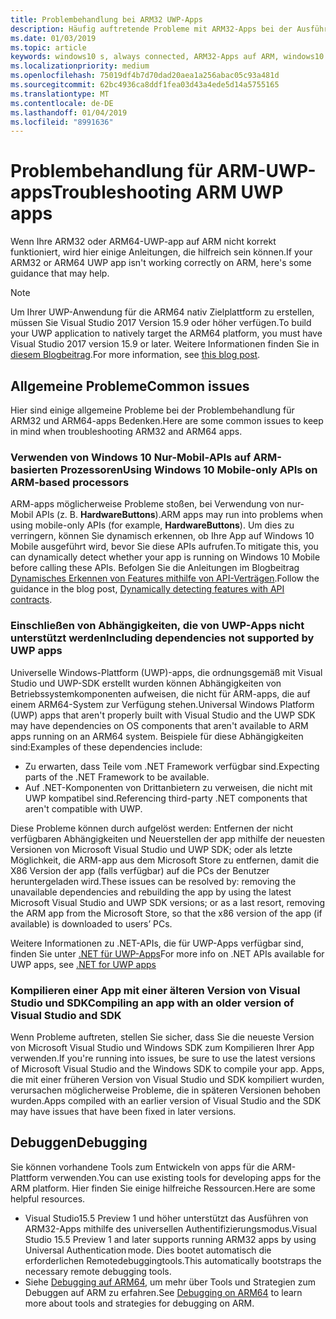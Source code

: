 ```yaml
---
title: Problembehandlung bei ARM32 UWP-Apps
description: Häufig auftretende Probleme mit ARM32-Apps bei der Ausführung auf ARM, und wie diese Probleme behoben werden können.
ms.date: 01/03/2019
ms.topic: article
keywords: windows10 s, always connected, ARM32-Apps auf ARM, windows10 auf ARM, problembehandlung
ms.localizationpriority: medium
ms.openlocfilehash: 75019df4b7d70dad20aea1a256abac05c93a481d
ms.sourcegitcommit: 62bc4936ca8ddf1fea03d43a4ede5d14a5755165
ms.translationtype: MT
ms.contentlocale: de-DE
ms.lasthandoff: 01/04/2019
ms.locfileid: "8991636"
---
```

# <a name="troubleshooting-arm-uwp-apps"></a><span data-ttu-id="9c4a6-104">Problembehandlung für ARM-UWP-apps</span><span class="sxs-lookup"><span data-stu-id="9c4a6-104">Troubleshooting ARM UWP apps</span></span>

<span data-ttu-id="9c4a6-105">Wenn Ihre ARM32 oder ARM64-UWP-app auf ARM nicht korrekt funktioniert, wird hier einige Anleitungen, die hilfreich sein können.</span><span class="sxs-lookup"><span data-stu-id="9c4a6-105">If your ARM32 or ARM64 UWP app isn't working correctly on ARM, here's some guidance that may help.</span></span>

>[!NOTE]
> <span data-ttu-id="9c4a6-106">Um Ihrer UWP-Anwendung für die ARM64 nativ Zielplattform zu erstellen, müssen Sie Visual Studio 2017 Version 15.9 oder höher verfügen.</span><span class="sxs-lookup"><span data-stu-id="9c4a6-106">To build your UWP application to natively target the ARM64 platform, you must have Visual Studio 2017 version 15.9 or later.</span></span> <span data-ttu-id="9c4a6-107">Weitere Informationen finden Sie in [diesem Blogbeitrag](https://blogs.windows.com/buildingapps/2018/11/15/official-support-for-windows-10-on-arm-development).</span><span class="sxs-lookup"><span data-stu-id="9c4a6-107">For more information, see [this blog post](https://blogs.windows.com/buildingapps/2018/11/15/official-support-for-windows-10-on-arm-development).</span></span>

## <a name="common-issues"></a><span data-ttu-id="9c4a6-108">Allgemeine Probleme</span><span class="sxs-lookup"><span data-stu-id="9c4a6-108">Common issues</span></span>
<span data-ttu-id="9c4a6-109">Hier sind einige allgemeine Probleme bei der Problembehandlung für ARM32 und ARM64-apps Bedenken.</span><span class="sxs-lookup"><span data-stu-id="9c4a6-109">Here are some common issues to keep in mind when troubleshooting ARM32 and ARM64 apps.</span></span>

### <a name="using-windows-10-mobile-only-apis-on-arm-based-processors"></a><span data-ttu-id="9c4a6-110">Verwenden von Windows 10 Nur-Mobil-APIs auf ARM-basierten Prozessoren</span><span class="sxs-lookup"><span data-stu-id="9c4a6-110">Using Windows 10 Mobile-only APIs on ARM-based processors</span></span>
<span data-ttu-id="9c4a6-111">ARM-apps möglicherweise Probleme stoßen, bei Verwendung von nur-Mobil APIs (z. B. **HardwareButtons**).</span><span class="sxs-lookup"><span data-stu-id="9c4a6-111">ARM apps may run into problems when using mobile-only APIs (for example, **HardwareButtons**).</span></span> <span data-ttu-id="9c4a6-112">Um dies zu verringern, können Sie dynamisch erkennen, ob Ihre App auf Windows 10 Mobile ausgeführt wird, bevor Sie diese APIs aufrufen.</span><span class="sxs-lookup"><span data-stu-id="9c4a6-112">To mitigate this, you can dynamically detect whether your app is running on Windows 10 Mobile before calling these APIs.</span></span> <span data-ttu-id="9c4a6-113">Befolgen Sie die Anleitungen im Blogbeitrag [Dynamisches Erkennen von Features mithilfe von API-Verträgen](https://blogs.windows.com/buildingapps/2015/09/15/dynamically-detecting-features-with-api-contracts-10-by-10/).</span><span class="sxs-lookup"><span data-stu-id="9c4a6-113">Follow the guidance in the blog post, [Dynamically detecting features with API contracts](https://blogs.windows.com/buildingapps/2015/09/15/dynamically-detecting-features-with-api-contracts-10-by-10/).</span></span>

### <a name="including-dependencies-not-supported-by-uwp-apps"></a><span data-ttu-id="9c4a6-114">Einschließen von Abhängigkeiten, die von UWP-Apps nicht unterstützt werden</span><span class="sxs-lookup"><span data-stu-id="9c4a6-114">Including dependencies not supported by UWP apps</span></span>
<span data-ttu-id="9c4a6-115">Universelle Windows-Plattform (UWP)-apps, die ordnungsgemäß mit Visual Studio und UWP-SDK erstellt wurden können Abhängigkeiten von Betriebssystemkomponenten aufweisen, die nicht für ARM-apps, die auf einem ARM64-System zur Verfügung stehen.</span><span class="sxs-lookup"><span data-stu-id="9c4a6-115">Universal Windows Platform (UWP) apps that aren't properly built with Visual Studio and the UWP SDK may have dependencies on OS components that aren't available to ARM apps running on an ARM64 system.</span></span> <span data-ttu-id="9c4a6-116">Beispiele für diese Abhängigkeiten sind:</span><span class="sxs-lookup"><span data-stu-id="9c4a6-116">Examples of these dependencies include:</span></span>

- <span data-ttu-id="9c4a6-117">Zu erwarten, dass Teile vom .NET Framework verfügbar sind.</span><span class="sxs-lookup"><span data-stu-id="9c4a6-117">Expecting parts of the .NET Framework to be available.</span></span>
- <span data-ttu-id="9c4a6-118">Auf .NET-Komponenten von Drittanbietern zu verweisen, die nicht mit UWP kompatibel sind.</span><span class="sxs-lookup"><span data-stu-id="9c4a6-118">Referencing third-party .NET components that aren't compatible with UWP.</span></span>

<span data-ttu-id="9c4a6-119">Diese Probleme können durch aufgelöst werden: Entfernen der nicht verfügbaren Abhängigkeiten und Neuerstellen der app mithilfe der neuesten Versionen von Microsoft Visual Studio und UWP SDK; oder als letzte Möglichkeit, die ARM-app aus dem Microsoft Store zu entfernen, damit die X86 Version der app (falls verfügbar) auf die PCs der Benutzer heruntergeladen wird.</span><span class="sxs-lookup"><span data-stu-id="9c4a6-119">These issues can be resolved by: removing the unavailable dependencies and rebuilding the app by using the latest Microsoft Visual Studio and UWP SDK versions; or as a last resort, removing the ARM app from the Microsoft Store, so that the x86 version of the app (if available) is downloaded to users’ PCs.</span></span>

<span data-ttu-id="9c4a6-120">Weitere Informationen zu .NET-APIs, die für UWP-Apps verfügbar sind, finden Sie unter [.NET für UWP-Apps](https://msdn.microsoft.com/library/windows/apps/mt185501.aspx)</span><span class="sxs-lookup"><span data-stu-id="9c4a6-120">For more info on .NET APIs available for UWP apps, see [.NET for UWP apps](https://msdn.microsoft.com/library/windows/apps/mt185501.aspx)</span></span>

### <a name="compiling-an-app-with-an-older-version-of-visual-studio-and-sdk"></a><span data-ttu-id="9c4a6-121">Kompilieren einer App mit einer älteren Version von Visual Studio und SDK</span><span class="sxs-lookup"><span data-stu-id="9c4a6-121">Compiling an app with an older version of Visual Studio and SDK</span></span>
<span data-ttu-id="9c4a6-122">Wenn Probleme auftreten, stellen Sie sicher, dass Sie die neueste Version von Microsoft Visual Studio und Windows SDK zum Kompilieren Ihrer App verwenden.</span><span class="sxs-lookup"><span data-stu-id="9c4a6-122">If you're running into issues, be sure to use the latest versions of Microsoft Visual Studio and the Windows SDK to compile your app.</span></span> <span data-ttu-id="9c4a6-123">Apps, die mit einer früheren Version von Visual Studio und SDK kompiliert wurden, verursachen möglicherweise Probleme, die in späteren Versionen behoben wurden.</span><span class="sxs-lookup"><span data-stu-id="9c4a6-123">Apps compiled with an earlier version of Visual Studio and the SDK may have issues that have been fixed in later versions.</span></span>

## <a name="debugging"></a><span data-ttu-id="9c4a6-124">Debuggen</span><span class="sxs-lookup"><span data-stu-id="9c4a6-124">Debugging</span></span>
<span data-ttu-id="9c4a6-125">Sie können vorhandene Tools zum Entwickeln von apps für die ARM-Plattform verwenden.</span><span class="sxs-lookup"><span data-stu-id="9c4a6-125">You can use existing tools for developing apps for the ARM platform.</span></span> <span data-ttu-id="9c4a6-126">Hier finden Sie einige hilfreiche Ressourcen.</span><span class="sxs-lookup"><span data-stu-id="9c4a6-126">Here are some helpful resources.</span></span>

- <span data-ttu-id="9c4a6-127">Visual Studio15.5 Preview 1 und höher unterstützt das Ausführen von ARM32-Apps mithilfe des universellen Authentifizierungsmodus.</span><span class="sxs-lookup"><span data-stu-id="9c4a6-127">Visual Studio 15.5 Preview 1 and later supports running ARM32 apps by using Universal Authentication mode.</span></span> <span data-ttu-id="9c4a6-128">Dies bootet automatisch die erforderlichen Remotedebuggingtools.</span><span class="sxs-lookup"><span data-stu-id="9c4a6-128">This automatically bootstraps the necessary remote debugging tools.</span></span>
- <span data-ttu-id="9c4a6-129">Siehe [Debugging auf ARM64](https://docs.microsoft.com/en-us/windows-hardware/drivers/debugger/debugging-arm64), um mehr über Tools und Strategien zum Debuggen auf ARM zu erfahren.</span><span class="sxs-lookup"><span data-stu-id="9c4a6-129">See [Debugging on ARM64](https://docs.microsoft.com/en-us/windows-hardware/drivers/debugger/debugging-arm64) to learn more about tools and strategies for debugging on ARM.</span></span>
